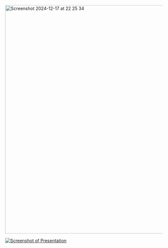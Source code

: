 <img width="731" alt="Screenshot 2024-12-17 at 22 25 34" src="https://github.com/user-attachments/assets/9f7e3a0c-2eaa-47f1-8a1e-c121d13b0a06" />

[![Screenshot of Presentation](<img width="731" alt="Screenshot 2024-12-17 at 22 25 34" src="https://github.com/user-attachments/assets/9f7e3a0c-2eaa-47f1-8a1e-c121d13b0a06" />)]([slideshare-link](https://www.slideshare.net/slideshow/a-brief-introduction-to-computer-vision-its-development-over-the-years-and-its-current-applications/274157559))

